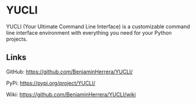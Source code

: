 YUCLI
=====

YUCLI (Your Ultimate Command Line Interface) is a customizable command line
interface environment with everything you need for your Python projects.

Links
-----

GitHub: https://github.com/BenjaminHerrera/YUCLI/

PyPi: https://pypi.org/project/YUCLI/

Wiki: https://github.com/BenjaminHerrera/YUCLI/wiki